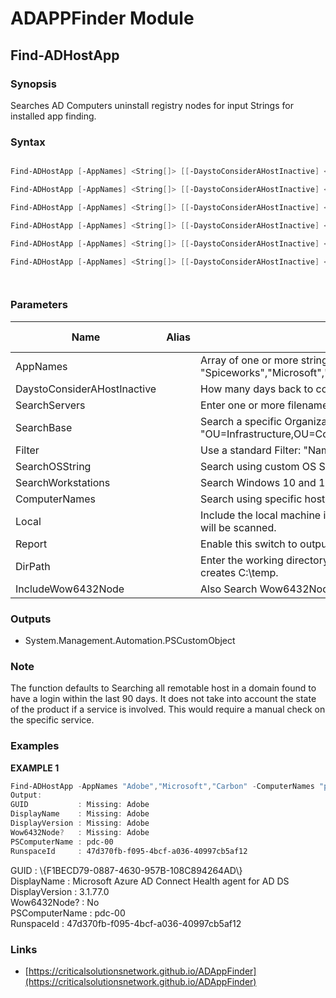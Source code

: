 # ADAPPFinder Module
## Find-ADHostApp
### Synopsis
Searches AD Computers uninstall registry nodes for input Strings for installed app finding.
### Syntax
```powershell

Find-ADHostApp [-AppNames] <String[]> [[-DaystoConsiderAHostInactive] <Int32>] [-SearchServers] [-Report] [-DirPath <String>] [-IncludeWow6432Node] [<CommonParameters>]

Find-ADHostApp [-AppNames] <String[]> [[-DaystoConsiderAHostInactive] <Int32>] [-SearchBase] <String> [-Filter] <String> [-Report] [-DirPath <String>] [-IncludeWow6432Node] [<CommonParameters>]

Find-ADHostApp [-AppNames] <String[]> [[-DaystoConsiderAHostInactive] <Int32>] [-SearchOSString] <String> [-Report] [-DirPath <String>] [-IncludeWow6432Node] [<CommonParameters>]

Find-ADHostApp [-AppNames] <String[]> [[-DaystoConsiderAHostInactive] <Int32>] [-SearchWorkstations] [-Report] [-DirPath <String>] [-IncludeWow6432Node] [<CommonParameters>]

Find-ADHostApp [-AppNames] <String[]> [[-DaystoConsiderAHostInactive] <Int32>] [-ComputerNames] <String[]> [-Report] [-DirPath <String>] [-IncludeWow6432Node] [<CommonParameters>]

Find-ADHostApp [-AppNames] <String[]> [[-DaystoConsiderAHostInactive] <Int32>] [-Local] [-Report] [-DirPath <String>] [-IncludeWow6432Node] [<CommonParameters>]




```
### Parameters
| Name  | Alias  | Description | Required? | Pipeline Input | Default Value |
| - | - | - | - | - | - |
| <nobr>AppNames</nobr> |  | Array of one or more strings to search for apps: "Spiceworks","Microsoft","Adobe". | true | false |  |
| <nobr>DaystoConsiderAHostInactive</nobr> |  | How many days back to consider an AD Computer last sign in as active. | false | false | 90 |
| <nobr>SearchServers</nobr> |  | Enter one or more filenames. | true | false | False |
| <nobr>SearchBase</nobr> |  | Search a specific Organizational Unit: "OU=Infrastructure,OU=CorpComputers,DC=ad,DC=fabuloso,DC=com". | true | false |  |
| <nobr>Filter</nobr> |  | Use a standard Filter: "Name -like "\\*PDC\\*"". Defaults to Wildcard. | true | false | \\* |
| <nobr>SearchOSString</nobr> |  | Search using custom OS Search String. | true | false |  |
| <nobr>SearchWorkstations</nobr> |  | Search Windows 10 and 11 workstations. | true | false | False |
| <nobr>ComputerNames</nobr> |  | Search using specific hosts assumed to be online. | true | false |  |
| <nobr>Local</nobr> |  | Include the local machine in the scan. If set, ONLY the local computer will be scanned. | true | false | False |
| <nobr>Report</nobr> |  | Enable this switch to output a CSV Report. | false | false | False |
| <nobr>DirPath</nobr> |  | Enter the working directory you wish the report to save to. Default creates C:\\temp. | false | false | C:\\Temp\\ |
| <nobr>IncludeWow6432Node</nobr> |  | Also Search Wow6432Node. | false | false | False |
### Outputs
 - System.Management.Automation.PSCustomObject

### Note
The function defaults to Searching all remotable host in a domain found to have a login within the last 90 days. It does not take into account the state of the product if a service is involved. This would require a manual check on the specific service.

### Examples
**EXAMPLE 1**
```powershell
Find-ADHostApp -AppNames "Adobe","Microsoft","Carbon" -ComputerNames "pdc-00","pdc-ha-00" -IncludeWow6432Node
Output:
GUID           : Missing: Adobe
DisplayName    : Missing: Adobe
DisplayVersion : Missing: Adobe
Wow6432Node?   : Missing: Adobe
PSComputerName : pdc-00
RunspaceId     : 47d370fb-f095-4bcf-a036-40997cb5af12
```
GUID           : \\{F1BECD79-0887-4630-957B-108C894264AD\\}  
DisplayName    : Microsoft Azure AD Connect Health agent for AD DS  
DisplayVersion : 3.1.77.0  
Wow6432Node?   : No  
PSComputerName : pdc-00  
RunspaceId     : 47d370fb-f095-4bcf-a036-40997cb5af12

### Links

 - [https://criticalsolutionsnetwork.github.io/ADAppFinder](https://criticalsolutionsnetwork.github.io/ADAppFinder)
